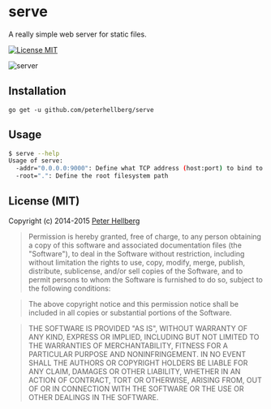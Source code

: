 serve
=====

A really simple web server for static files.

[![License MIT](https://img.shields.io/badge/license-MIT-lightgrey.svg?style=flat)](https://github.com/peterhellberg/serve#license-mit)

![server](http://assets.c7.se/skitch/iconmonstr-server-7-icon-128-20140413-024451.png)

## Installation

```
go get -u github.com/peterhellberg/serve
```

## Usage

```bash
$ serve --help
Usage of serve:
  -addr="0.0.0.0:9000": Define what TCP address (host:port) to bind to
  -root=".": Define the root filesystem path
```

## License (MIT)

Copyright (c) 2014-2015 [Peter Hellberg](http://c7.se/)

> Permission is hereby granted, free of charge, to any person obtaining
> a copy of this software and associated documentation files (the
> "Software"), to deal in the Software without restriction, including
> without limitation the rights to use, copy, modify, merge, publish,
> distribute, sublicense, and/or sell copies of the Software, and to
> permit persons to whom the Software is furnished to do so, subject to
> the following conditions:

> The above copyright notice and this permission notice shall be
> included in all copies or substantial portions of the Software.

> THE SOFTWARE IS PROVIDED "AS IS", WITHOUT WARRANTY OF ANY KIND,
> EXPRESS OR IMPLIED, INCLUDING BUT NOT LIMITED TO THE WARRANTIES OF
> MERCHANTABILITY, FITNESS FOR A PARTICULAR PURPOSE AND
> NONINFRINGEMENT. IN NO EVENT SHALL THE AUTHORS OR COPYRIGHT HOLDERS BE
> LIABLE FOR ANY CLAIM, DAMAGES OR OTHER LIABILITY, WHETHER IN AN ACTION
> OF CONTRACT, TORT OR OTHERWISE, ARISING FROM, OUT OF OR IN CONNECTION
> WITH THE SOFTWARE OR THE USE OR OTHER DEALINGS IN THE SOFTWARE.
